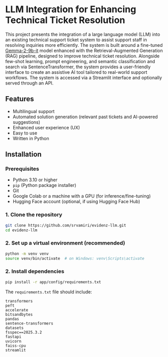 # LLM Integration for Enhancing Technical Ticket Resolution

This project presents the integration of a large language model (LLM) into an existing technical support ticket system to assist support staff in resolving inquiries more efficiently. 
The system is built around a fine-tuned [Gemma-2-9b-it](https://ai.google.dev/gemma) model enhanced with the Retrieval-Augmented Generation (RAG) pipeline, designed to improve technical ticket resolution.
Alongside few-shot learning, prompt engineering, and semantic classification and search via SentenceTransformer, the system provides a user-friendly interface to create an assistive AI tool tailored to real-world support workflows.
The system is accessed via a Streamlit interface and optionally served through an API.


## Features

- Multilingual support
- Automated solution generation (relevant past tickets and AI-powered suggestions)
- Enhanced user experience (UX)
- Easy to use
- Written in Python


## Installation
### Prerequisites

- Python 3.10 or higher
- `pip` (Python package installer)
- Git
- Google Colab or a machine with a GPU (for inference/fine-tuning)
- Hugging Face account (optional, if using Hugging Face Hub)

### 1. Clone the repository
```bash
git clone https://github.com/srvamiri/evidenz-llm.git
cd evidenz-llm
```

### 2. Set up a virtual environment (recommended)
```bash
python -m venv venv
source venv/bin/activate  # on Windows: venv\Scripts\activate
```

### 2. Install dependencies
```bash
pip install -r app/config/requirements.txt
```
The `requirements.txt` file should include:
```
transformers
peft
accelerate
bitsandbytes
pandas
sentence-transformers
datasets
fsspec==2025.3.2
fastapi
uvicorn
faiss-cpu
streamlit
```
